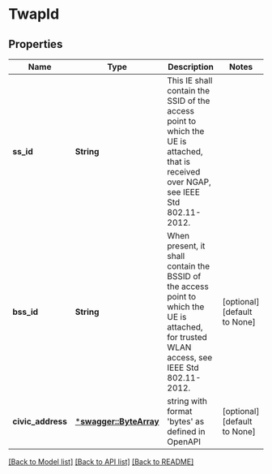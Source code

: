 # TwapId

## Properties
Name | Type | Description | Notes
------------ | ------------- | ------------- | -------------
**ss_id** | **String** | This IE shall contain the SSID of the access point to which the UE is attached, that is received over NGAP, see IEEE Std 802.11-2012.   | 
**bss_id** | **String** | When present, it shall contain the BSSID of the access point to which the UE is attached, for trusted WLAN access, see IEEE Std 802.11-2012.   | [optional] [default to None]
**civic_address** | [***swagger::ByteArray**](ByteArray.md) | string with format 'bytes' as defined in OpenAPI | [optional] [default to None]

[[Back to Model list]](../README.md#documentation-for-models) [[Back to API list]](../README.md#documentation-for-api-endpoints) [[Back to README]](../README.md)


